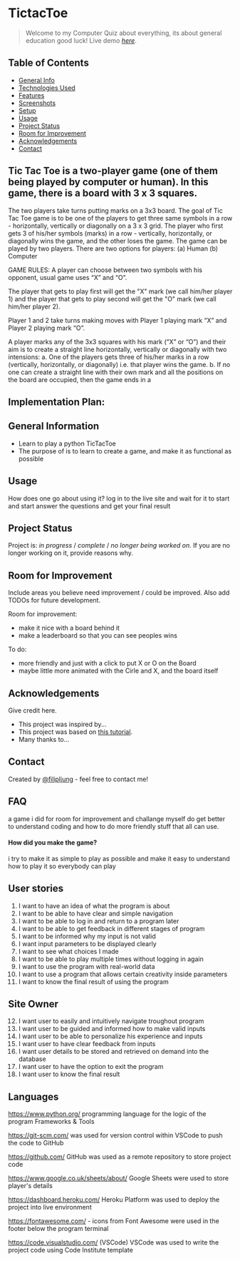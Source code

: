 # TictacToe
> Welcome to my Computer Quiz about everything, its about general education good luck!
> Live demo [_here_](https://www.example.com). 

## Table of Contents
* [General Info](#general-information)
* [Technologies Used](#technologies-used)
* [Features](#features)
* [Screenshots](#screenshots)
* [Setup](#setup)
* [Usage](#usage)
* [Project Status](#project-status)
* [Room for Improvement](#room-for-improvement)
* [Acknowledgements](#acknowledgements)
* [Contact](#contact)


## Tic Tac Toe is a two-player game (one of them being played by computer or human). In this game, there is a board with 3 x 3 squares.

The two players take turns putting marks on a 3x3 board. The goal of Tic Tac Toe game is to be one of the players to get three same symbols in a row - horizontally, vertically or diagonally on a 3 x 3 grid. The player who first gets 3 of his/her symbols (marks) in a row - vertically, horizontally, or diagonally wins the game, and the other loses the game. The game can be played by two players. There are two options for players: (a) Human (b) Computer

GAME RULES:
A player can choose between two symbols with his opponent, usual game uses “X” and “O”.

The player that gets to play first will get the "X" mark (we call him/her player 1) and the player that gets to play second will get the "O" mark (we call him/her player 2).

Player 1 and 2 take turns making moves with Player 1 playing mark “X” and Player 2 playing mark “O”.

A player marks any of the 3x3 squares with his mark (“X” or “O”) and their aim is to create a straight line horizontally, vertically or diagonally with two intensions:
a. One of the players gets three of his/her marks in a row (vertically, horizontally, or diagonally) i.e. that player wins the game.
b. If no one can create a straight line with their own mark and all the positions on the board are occupied, then the game ends in a

## Implementation Plan:




## General Information
- Learn to play a python TicTacToe
- The purpose of is to learn to create a game, and make it as functional as possible 



## Usage
How does one go about using it?
log in to the live site and wait for it to start and start answer the questions and get your final result



## Project Status
Project is: _in progress_ / _complete_ / _no longer being worked on_. If you are no longer working on it, provide reasons why.


## Room for Improvement
Include areas you believe need improvement / could be improved. Also add TODOs for future development.

Room for improvement:
- make it nice with a board behind it 
- make a leaderboard so that you can see peoples wins 

To do:
- more friendly and just with a click to put X or O on the Board
- maybe little more animated with the Cirle and X, and the board itself 


## Acknowledgements
Give credit here.
- This project was inspired by...
- This project was based on [this tutorial](https://www.example.com).
- Many thanks to...


## Contact
Created by [@filipljung](@github.com/filipljung) - feel free to contact me!



## FAQ

a game i did for room for improvement and challange myself do get better to understand coding and how to do more friendly stuff that all can use.

#### How did you make the game?
i try to make it as simple to play as possible and make it easy to understand how to play it so everybody can play





## User stories 

1. I want to have an idea of what the program is about
2. I want to be able to have clear and simple navigation
3. I want to be able to log in and return to a program later
4. I want to be able to get feedback in different stages of program
5. I want to be informed why my input is not valid
6. I want input parameters to be displayed clearly
7. I want to see what choices I made
8. I want to be able to play multiple times without logging in again
9. I want to use the program with real-world data
10. I want to use a program that allows certain creativity inside parameters
11. I want to know the final result of using the program

## Site Owner 

12. I want user to easily and intuitively navigate troughout program
13. I want user to be guided and informed how to make valid inputs
14. I want user to be able to personalize his experience and inputs
15. I want user to have clear feedback from inputs
16. I want user details to be stored and retrieved on demand into the database
17. I want user to have the option to exit the program
18. I want user to know the final result
## Languages
https://www.python.org/ programming language for the logic of the program
 Frameworks & Tools

https://git-scm.com/ was used for version control within VSCode to push the code to GitHub

https://github.com/ GitHub was used as a remote repository to store project code

https://www.google.co.uk/sheets/about/ Google Sheets were used to store player's details

https://dashboard.heroku.com/ Heroku Platform was used to deploy the project into live environment

https://fontawesome.com/ - icons from Font Awesome were used in the footer below the program terminal

https://code.visualstudio.com/ (VSCode) VSCode was used to write the project code using Code Institute template